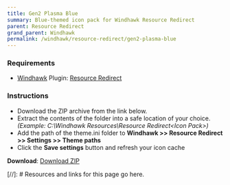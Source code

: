 ```yaml
---
title: Gen2 Plasma Blue
summary: Blue-themed icon pack for Windhawk Resource Redirect
parent: Resource Redirect
grand_parent: Windhawk
permalink: /windhawk/resource-redirect/gen2-plasma-blue
---
```


### Requirements

- [Windhawk] Plugin: [Resource Redirect]

### Instructions

 - Download the ZIP archive from the link below.
 - Extract the contents of the folder into a safe location of your choice. *(Example: C:\Windhawk Resources\Resource Redirect\<Icon Pack>\)*
 - Add the path of the theme.ini folder to **Windhawk >> Resource Redirect >> Settings >> Theme paths**
 - Click the **Save settings** button and refresh your icon cache
 
 **Download**: [Download ZIP]
 
 <!-- ////////////////////////////////////////////////////////////////////////////////////////////////////////////////////// -->
 
 [//]: # Resources and links for this page go here.
 
[Windhawk]: https://windhawk.net/
[Resource Redirect]: https://windhawk.net/mods/icon-resource-redirect
[Download ZIP]: https://gitlab.com/the-back-room/windhawk/resource-redirect/gen2-series/plasma-blue/-/archive/main/plasma-blue-main.zip

 <!-- ////////////////////////////////////////////////////////////////////////////////////////////////////////////////////// -->
 